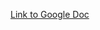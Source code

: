 [Link to Google Doc](https://docs.google.com/document/d/1wK4Mao4-DSq0OA1-CHqBJ945Tc2CuH2DL8312Onk6h0/edit?usp=sharing)
